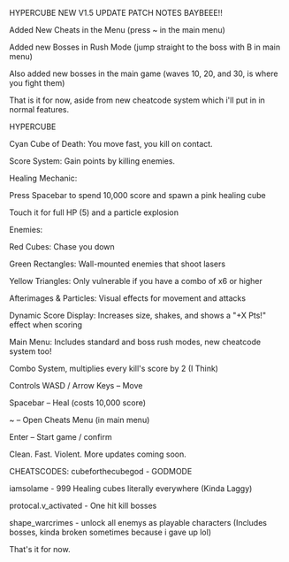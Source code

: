 HYPERCUBE
NEW V1.5 UPDATE PATCH NOTES BAYBEEE!!

Added New Cheats in the Menu (press ~ in the main menu)

Added new Bosses in Rush Mode (jump straight to the boss with B in main menu)

Also added new bosses in the main game (waves 10, 20, and 30, is where you fight them)

That is it for now, aside from new cheatcode system which i'll put in in normal features.

HYPERCUBE

Cyan Cube of Death: You move fast, you kill on contact.

Score System: Gain points by killing enemies.

Healing Mechanic:

Press Spacebar to spend 10,000 score and spawn a pink healing cube

Touch it for full HP (5) and a particle explosion

Enemies:

Red Cubes: Chase you down

Green Rectangles: Wall-mounted enemies that shoot lasers

Yellow Triangles: Only vulnerable if you have a combo of x6 or higher

Afterimages & Particles: Visual effects for movement and attacks

Dynamic Score Display: Increases size, shakes, and shows a "+X Pts!" effect when scoring

Main Menu: Includes standard and boss rush modes, new cheatcode system too!

Combo System, multiplies every kill's score by 2 (I Think)

Controls
WASD / Arrow Keys – Move

Spacebar – Heal (costs 10,000 score)

~ – Open Cheats Menu (in main menu)

Enter – Start game / confirm

Clean. Fast. Violent.
More updates coming soon.

CHEATSCODES:
cubeforthecubegod - GODMODE

iamsolame - 999 Healing cubes literally everywhere (Kinda Laggy)

protocal.v_activated - One hit kill bosses

shape_warcrimes - unlock all enemys as playable characters (Includes bosses, kinda broken sometimes because i gave up lol)


That's it for now.
